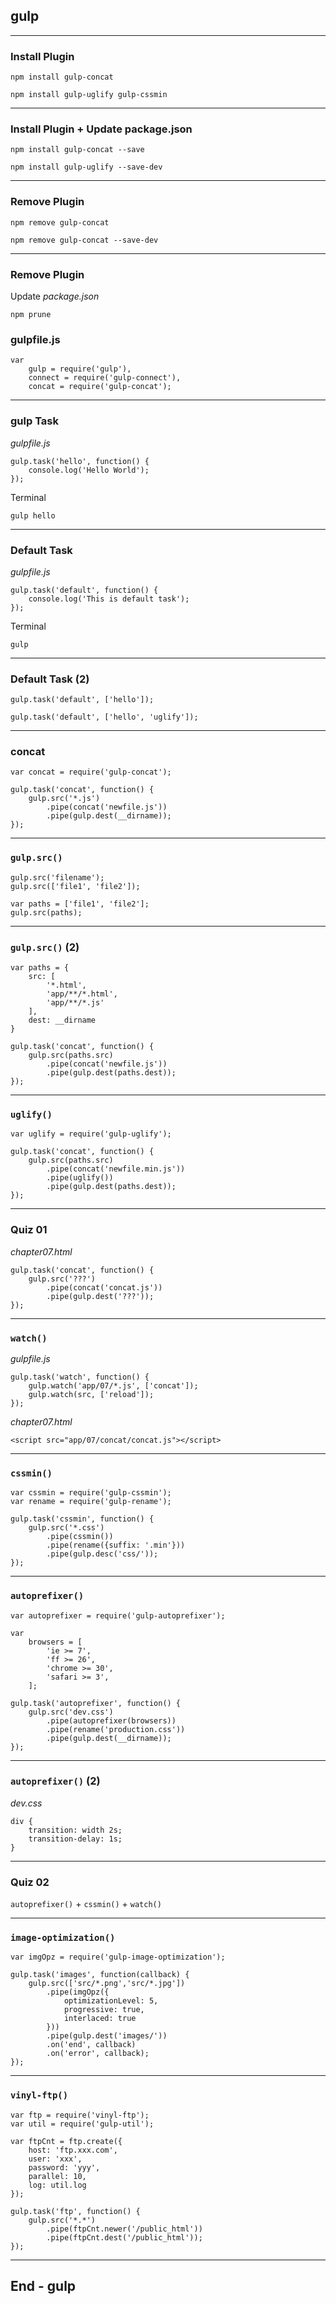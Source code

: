 ## gulp

---

### Install Plugin

	npm install gulp-concat

	npm install gulp-uglify gulp-cssmin

---

### Install Plugin + Update package.json

	npm install gulp-concat --save

	npm install gulp-uglify --save-dev

---

### Remove Plugin

	npm remove gulp-concat

	npm remove gulp-concat --save-dev

---

### Remove Plugin

Update *package.json*

	npm prune

### gulpfile.js

	var
		gulp = require('gulp'),
		connect = require('gulp-connect'),
		concat = require('gulp-concat');

---

### gulp Task

*gulpfile.js*

	gulp.task('hello', function() {
		console.log('Hello World');
	});

Terminal

	gulp hello

---

### Default Task

*gulpfile.js*

	gulp.task('default', function() {
		console.log('This is default task');
	});

Terminal

	gulp

---

### Default Task (2)

	gulp.task('default', ['hello']);

	gulp.task('default', ['hello', 'uglify']);

---

### concat

	var concat = require('gulp-concat');

	gulp.task('concat', function() {
		gulp.src('*.js')
			.pipe(concat('newfile.js'))
			.pipe(gulp.dest(__dirname));
	});

---

### `gulp.src()`

	gulp.src('filename');
	gulp.src(['file1', 'file2']);

	var paths = ['file1', 'file2'];
	gulp.src(paths);

---

### `gulp.src()` (2)

	var	paths = {
		src: [
			'*.html',
			'app/**/*.html',
			'app/**/*.js'
		],
		dest: __dirname
	}

	gulp.task('concat', function() {
		gulp.src(paths.src)
			.pipe(concat('newfile.js'))
			.pipe(gulp.dest(paths.dest));
	});

---

### `uglify()`

	var uglify = require('gulp-uglify');

	gulp.task('concat', function() {
		gulp.src(paths.src)
			.pipe(concat('newfile.min.js'))
			.pipe(uglify())
			.pipe(gulp.dest(paths.dest));
	});

---

### Quiz 01

*chapter07.html*

	gulp.task('concat', function() {
		gulp.src('???')
			.pipe(concat('concat.js'))
			.pipe(gulp.dest('???'));
	});

---

### `watch()`

*gulpfile.js*

	gulp.task('watch', function() {
		gulp.watch('app/07/*.js', ['concat']);
		gulp.watch(src, ['reload']);
	});

*chapter07.html*

	<script src="app/07/concat/concat.js"></script>

---

### `cssmin()`

	var cssmin = require('gulp-cssmin');
	var rename = require('gulp-rename');

	gulp.task('cssmin', function() {
		gulp.src('*.css')
			.pipe(cssmin())
			.pipe(rename({suffix: '.min'}))
			.pipe(gulp.desc('css/'));
	});

---

### `autoprefixer()`

	var autoprefixer = require('gulp-autoprefixer');

	var
		browsers = [
			'ie >= 7',
			'ff >= 26',
			'chrome >= 30',
			'safari >= 3',
		];

	gulp.task('autoprefixer', function() {
		gulp.src('dev.css')
			.pipe(autoprefixer(browsers))
			.pipe(rename('production.css'))
			.pipe(gulp.dest(__dirname));
	});

---

### `autoprefixer()` (2)

*dev.css*

	div {
		transition: width 2s;
		transition-delay: 1s;
	}

---

### Quiz 02

`autoprefixer()` + `cssmin()` + `watch()`

---

### `image-optimization()`

	var imgOpz = require('gulp-image-optimization');

	gulp.task('images', function(callback) {
		gulp.src(['src/*.png','src/*.jpg'])
			.pipe(imgOpz({
				optimizationLevel: 5,
				progressive: true,
				interlaced: true
			}))
			.pipe(gulp.dest('images/'))
			.on('end', callback)
			.on('error', callback);
	});

---

### `vinyl-ftp()`

	var ftp = require('vinyl-ftp');
	var util = require('gulp-util');

	var ftpCnt = ftp.create({
        host: 'ftp.xxx.com',
        user: 'xxx',
        password: 'yyy',
        parallel: 10,
        log: util.log
    });

	gulp.task('ftp', function() {
		gulp.src('*.*')
	        .pipe(ftpCnt.newer('/public_html'))
	        .pipe(ftpCnt.dest('/public_html'));
	});

---

## End - gulp
